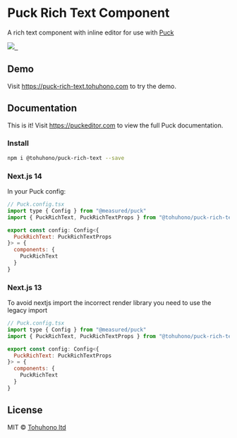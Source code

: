 # Puck Rich Text Component

A rich text component with inline editor for use with
[Puck](https://puckeditor.com)

<p align="left">
  <a aria-label="Tohuhono" href="https://tohuhono.com">
    <img src="https://img.shields.io/badge/A%20Tohuhono%20Creation-000000.svg?style=for-the-badge&labelColor=000">
  </a>
  <a aria-label="NPM version" href="https://www.npmjs.com/package/@tohuhono/puck-rich-text">
    <img alt="" src="https://img.shields.io/npm/v/@tohuhono/puck-rich-text.svg?style=for-the-badge&labelColor=000000">
  </a>
  <a aria-label="License" href="https://github.com//blob/main/LICENSE">
    <img alt="" src="https://img.shields.io/npm/l/@tohuhono/puck-rich-text.svg?style=for-the-badge&labelColor=000000">
  </a>
</p>

## Demo

Visit https://puck-rich-text.tohuhono.com to try the demo.

## Documentation

This is it! Visit https://puckeditor.com to view the full Puck documentation.

### Install

```sh
npm i @tohuhono/puck-rich-text --save
```

### Next.js 14

In your Puck config:

```jsx
// Puck.config.tsx
import type { Config } from "@measured/puck"
import { PuckRichText, PuckRichTextProps } from "@tohuhono/puck-rich-text"

export const config: Config<{
  PuckRichText: PuckRichTextProps
}> = {
  components: {
    PuckRichText
  }
}
```

### Next.js 13

To avoid nextjs import the incorrect render library you need to use the legacy
import

```jsx
// Puck.config.tsx
import type { Config } from "@measured/puck"
import { PuckRichText, PuckRichTextProps } from "@tohuhono/puck-rich-text/legacy"

export const config: Config<{
  PuckRichText: PuckRichTextProps
}> = {
  components: {
    PuckRichText
  }
}
```

## License

MIT © [Tohuhono ltd](https://tohuhono.com)
